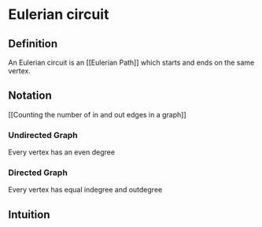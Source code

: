 # Eulerian circuit
## Definition
An Eulerian circuit is an [[Eulerian Path]] which starts and ends on the same vertex.

## Notation
[[Counting the number of in and out edges in a graph]]

### Undirected Graph
Every vertex has an even degree

### Directed Graph
Every vertex has equal indegree and outdegree

## Intuition
